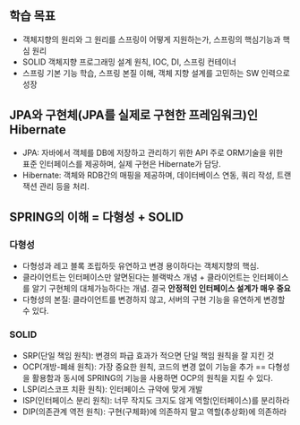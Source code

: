 ## 학습 목표

- 객체지향의 원리와 그 원리를 스프링이 어떻게 지원하는가, 스프링의 핵심기능과 핵심 원리
- SOLID 객체지향 프로그래밍 설계 원칙, IOC, DI, 스프링 컨테이너
- 스프링 기본 기능 학습, 스프링 본질 이해, 객체 지향 설계를 고민하는 SW 인력으로 성장



## **JPA와 구현체(JPA를 실제로 구현한 프레임워크)인 Hibernate**

- JPA: 자바에서 객체를 DB에 저장하고 관리하기 위한 API 주로 ORM기술을 위한 표준 인터페이스를 제공하며, 실제 구현은 Hibernate가 담당.
- Hibernate: 객체와 RDB간의 매핑을 제공하며, 데이터베이스 연동, 쿼리 작성, 트랜잭션 관리 등을 처리.



## **SPRING의 이해 =  다형성 + SOLID**

### 다형성

- 다형성과 레고 블록 조립하듯 유연하고 변경 용이하다는 객체지향의 핵심.
- 클라이언트는 인터페이스만 알면된다는 블랙박스 개념 + 클라이언트는 인터페이스를 알기 구현체의 대체가능하다는 개념. 결국 **안정적인 인터페이스 설계가 매우 중요**
- 다형성의 본질: 클라이언트를 변경하지 않고, 서버의 구현 기능을 유연하게 변경할 수 있다.

### SOLID

- SRP(단일 책임 원칙): 변경의 파급 효과가 적으면 단일 책임 원칙을 잘 지킨 것
- OCP(개방-폐쇄 원칙): 가장 중요한 원칙, 코드의 변경 없이 기능을 추가 == 다형성을 활용함과 동시에 SPRING의 기능을 사용하면 OCP의 원칙을 지킬 수 있다.
- LSP(리스코프 치환 원칙): 인터페이스 규약에 맞게 개발
- ISP(인터페이스 분리 원칙): 너무 작지도 크지도 않게 역할(인터페이스)를 분리하라
- DIP(의존관계 역전 원칙): 구현(구체화)에 의존하지 말고 역할(추상화)에 의존하라

